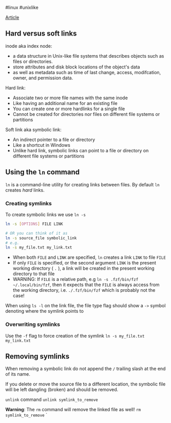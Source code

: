 #linux #unixlike

[Article](https://linuxize.com/post/how-to-create-symbolic-links-in-linux-using-the-ln-command/)

## Hard versus soft links

inode aka index node: 
* a data structure in Unix-like file systems that describes objects such as files or directories.
* store attributes and disk block locations of the object's data 
* as well as metadata such as time of last change, access, modifcation, owner, and permission data.

Hard link: 
* Associate two or more file names with the same inode
* Like having an additional name for an existing file
* You can create one or more hardlinks for a single file
* Cannot be created for directories nor files on different file systems or partitions

Soft link aka symbolic link:
* An indirect pointer to a file or directory
* Like a shortcut in Windows
* Unlike hard link, symbolic links can point to a file or directory on different file systems or partitions

## Using the `ln` command

`ln` is a command-line utility for creating links between files. By default `ln` creates _hard_ links. 

### Creating symlinks

To create symbolic links we use `ln -s`

```sh
ln -s [OPTIONS] FILE LINK

# OR you can think of it as
ln -s source_file symbolic_link
# e.g.
ln -s my_file.txt my_link.txt
```

* When both `FILE` and `LINK` are specified, `ln` creates a link `LINK` to file `FILE`  
* If only `FILE` is specified, or the second argument `LINK` is the present working directory ( `.` ), a link will be created in the present working directory to that file
* WARNING: If `FILE` is a relative path, e.g `ln -s .fzf/bin/fzf ~/.local/bin/fzf`, then it expects that the `FILE` is always access from the working directory, i.e. `./.fzf/bin/fzf` which is probably not the case!

When using `ls -l` on the link file, the file type flag should show a `->` symbol denoting where the symlink points to

### Overwriting symlinks

Use the `-f` flag to force creation of the symlink
`ln -s my_file.txt my_link.txt`

## Removing symlinks

When removing a symbolic link do not append the `/` trailing slash at the end of its name.

If you delete or move the source file to a different location, the symbolic file will be left dangling (broken) and should be removed.

`unlink` command
`unlink symlink_to_remove`

__Warning__: The `rm` command will remove the linked file as well!
`rm symlink_to_remove`
`
